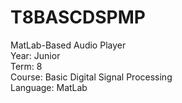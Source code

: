 # T8BASCDSPMP
MatLab-Based Audio Player<br/>
Year: Junior<br/>
Term: 8<br/>
Course: Basic Digital Signal Processing<br/>
Language: MatLab
